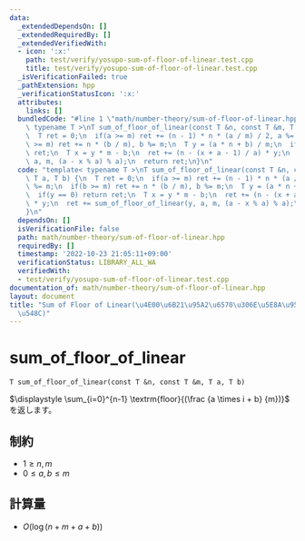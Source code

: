 ```yaml
---
data:
  _extendedDependsOn: []
  _extendedRequiredBy: []
  _extendedVerifiedWith:
  - icon: ':x:'
    path: test/verify/yosupo-sum-of-floor-of-linear.test.cpp
    title: test/verify/yosupo-sum-of-floor-of-linear.test.cpp
  _isVerificationFailed: true
  _pathExtension: hpp
  _verificationStatusIcon: ':x:'
  attributes:
    links: []
  bundledCode: "#line 1 \"math/number-theory/sum-of-floor-of-linear.hpp\"\ntemplate<\
    \ typename T >\nT sum_of_floor_of_linear(const T &n, const T &m, T a, T b) {\n\
    \  T ret = 0;\n  if(a >= m) ret += (n - 1) * n * (a / m) / 2, a %= m;\n  if(b\
    \ >= m) ret += n * (b / m), b %= m;\n  T y = (a * n + b) / m;\n  if(y == 0) return\
    \ ret;\n  T x = y * m - b;\n  ret += (n - (x + a - 1) / a) * y;\n  ret += sum_of_floor_of_linear(y,\
    \ a, m, (a - x % a) % a);\n  return ret;\n}\n"
  code: "template< typename T >\nT sum_of_floor_of_linear(const T &n, const T &m,\
    \ T a, T b) {\n  T ret = 0;\n  if(a >= m) ret += (n - 1) * n * (a / m) / 2, a\
    \ %= m;\n  if(b >= m) ret += n * (b / m), b %= m;\n  T y = (a * n + b) / m;\n\
    \  if(y == 0) return ret;\n  T x = y * m - b;\n  ret += (n - (x + a - 1) / a)\
    \ * y;\n  ret += sum_of_floor_of_linear(y, a, m, (a - x % a) % a);\n  return ret;\n\
    }\n"
  dependsOn: []
  isVerificationFile: false
  path: math/number-theory/sum-of-floor-of-linear.hpp
  requiredBy: []
  timestamp: '2022-10-23 21:05:11+09:00'
  verificationStatus: LIBRARY_ALL_WA
  verifiedWith:
  - test/verify/yosupo-sum-of-floor-of-linear.test.cpp
documentation_of: math/number-theory/sum-of-floor-of-linear.hpp
layout: document
title: "Sum of Floor of Linear(\u4E00\u6B21\u95A2\u6570\u306E\u5E8A\u95A2\u6570\u306E\
  \u548C)"
---
```


# sum_of_floor_of_linear

```
T sum_of_floor_of_linear(const T &n, const T &m, T a, T b)
```

$\displaystyle \sum_{i=0}^{n-1} \textrm{floor}{(\frac {a \times i + b} {m})}$ を返します。

## 制約

- $1 \ge n, m$
- $0 \leq a, b \leq m$ 

## 計算量

- $O(\log (n + m + a + b))$
